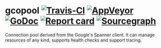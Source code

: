 # gcopool [![Travis-CI](https://travis-ci.org/sitano/gcopool.svg)](https://travis-ci.org/sitano/gcopool) [![AppVeyor](https://ci.appveyor.com/api/projects/status/b98mptawhudj53ep/branch/master?svg=true)](https://ci.appveyor.com/project/davecheney/errors/branch/master) [![GoDoc](https://godoc.org/github.com/sitano/gcopool?status.svg)](http://godoc.org/github.com/sitano/gcopool) [![Report card](https://goreportcard.com/badge/github.com/sitano/gcopool)](https://goreportcard.com/report/github.com/sitano/gcopool) [![Sourcegraph](https://sourcegraph.com/github.com/sitano/gcopool/-/badge.svg)](https://sourcegraph.com/github.com/sitano/gcopool?badge)

Connection pool derived from the Google's Spanner client.
It can manage resources of any kind, supports health checks
and support tracing.
